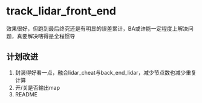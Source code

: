 # track_lidar_front_end

效果很好，但跑到最后终究还是有明显的误差累计，BA或许能一定程度上解决问题，真要解决嗐得是全程惯导

## 计划改进

1. 封装得好看一点，融合lidar_cheat与back_end_lidar，减少节点数也减少重复计算
2. 开/关是否输出map
3. README
